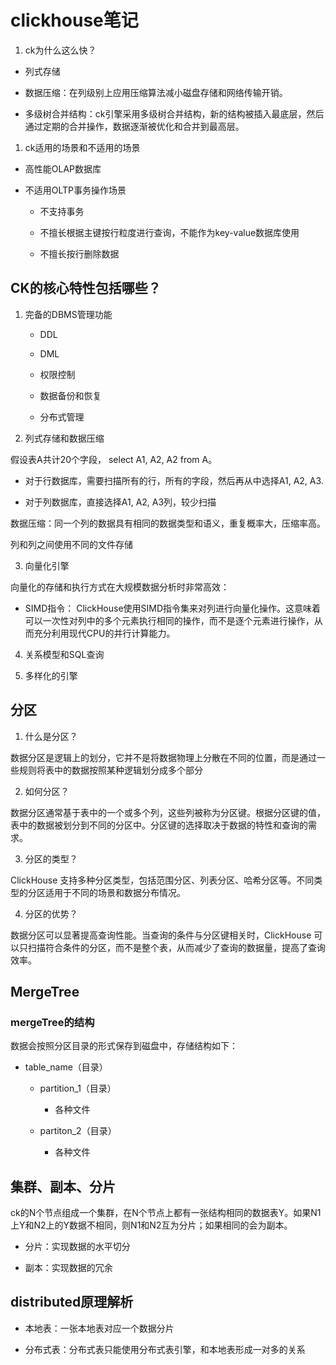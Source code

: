 # clickhouse笔记

1. ck为什么这么快？

- 列式存储

- 数据压缩：在列级别上应用压缩算法减小磁盘存储和网络传输开销。

- 多级树合并结构：ck引擎采用多级树合并结构，新的结构被插入最底层，然后通过定期的合并操作，数据逐渐被优化和合并到最高层。


1. ck适用的场景和不适用的场景

- 高性能OLAP数据库

- 不适用OLTP事务操作场景

    - 不支持事务

    - 不擅长根据主键按行粒度进行查询，不能作为key-value数据库使用

    - 不擅长按行删除数据

## CK的核心特性包括哪些？

1. 完备的DBMS管理功能

    - DDL

    - DML

    - 权限控制

    - 数据备份和恢复

    - 分布式管理

2. 列式存储和数据压缩

假设表A共计20个字段， select A1, A2, A2 from A。

- 对于行数据库，需要扫描所有的行，所有的字段，然后再从中选择A1, A2, A3.

- 对于列数据库，直接选择A1, A2, A3列，较少扫描

数据压缩：同一个列的数据具有相同的数据类型和语义，重复概率大，压缩率高。

列和列之间使用不同的文件存储

3. 向量化引擎

向量化的存储和执行方式在大规模数据分析时非常高效：

- SIMD指令： ClickHouse使用SIMD指令集来对列进行向量化操作。这意味着可以一次性对列中的多个元素执行相同的操作，而不是逐个元素进行操作，从而充分利用现代CPU的并行计算能力。

4. 关系模型和SQL查询

5. 多样化的引擎

## 分区

1. 什么是分区？

数据分区是逻辑上的划分，它并不是将数据物理上分散在不同的位置，而是通过一些规则将表中的数据按照某种逻辑划分成多个部分

2. 如何分区？

数据分区通常基于表中的一个或多个列，这些列被称为分区键。根据分区键的值，表中的数据被划分到不同的分区中。分区键的选择取决于数据的特性和查询的需求。

3. 分区的类型？

ClickHouse 支持多种分区类型，包括范围分区、列表分区、哈希分区等。不同类型的分区适用于不同的场景和数据分布情况。

4. 分区的优势？

 数据分区可以显著提高查询性能。当查询的条件与分区键相关时，ClickHouse 可以只扫描符合条件的分区，而不是整个表，从而减少了查询的数据量，提高了查询效率。

## MergeTree

### mergeTree的结构

数据会按照分区目录的形式保存到磁盘中，存储结构如下：

- table_name（目录）

    - partition_1（目录）

        - 各种文件

    - partiton_2（目录）

        - 各种文件


## 集群、副本、分片

ck的N个节点组成一个集群，在N个节点上都有一张结构相同的数据表Y。如果N1上Y和N2上的Y数据不相同，则N1和N2互为分片；如果相同的会为副本。

- 分片：实现数据的水平切分

- 副本：实现数据的冗余

## distributed原理解析

- 本地表：一张本地表对应一个数据分片

- 分布式表：分布式表只能使用分布式表引擎，和本地表形成一对多的关系


 
